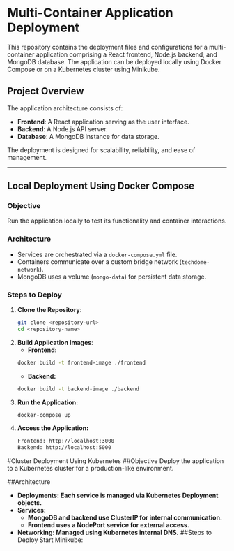 # Multi-Container Application Deployment

This repository contains the deployment files and configurations for a multi-container application comprising a React frontend, Node.js backend, and MongoDB database. The application can be deployed locally using Docker Compose or on a Kubernetes cluster using Minikube.

## Project Overview

The application architecture consists of:
- **Frontend**: A React application serving as the user interface.
- **Backend**: A Node.js API server.
- **Database**: A MongoDB instance for data storage.

The deployment is designed for scalability, reliability, and ease of management.

---

## Local Deployment Using Docker Compose

### Objective
Run the application locally to test its functionality and container interactions.

### Architecture
- Services are orchestrated via a `docker-compose.yml` file.
- Containers communicate over a custom bridge network (`techdome-network`).
- MongoDB uses a volume (`mongo-data`) for persistent data storage.

### Steps to Deploy
1. **Clone the Repository**:
   ```bash
   git clone <repository-url>
   cd <repository-name>

2. **Build Application Images**:
   - **Frontend:**
   ```bash
   docker build -t frontend-image ./frontend
   ```
   - **Backend:**
   ```bash
   docker build -t backend-image ./backend
   ```
3. **Run the Application:**
   ```bash
   docker-compose up
   ```
4. **Access the Application:**
   ```bash
   Frontend: http://localhost:3000
   Backend: http://localhost:5000
#Cluster Deployment Using Kubernetes
##Objective
Deploy the application to a Kubernetes cluster for a production-like environment.

##Architecture
- **Deployments: Each service is managed via Kubernetes Deployment objects.**
- **Services:**
   - **MongoDB and backend use ClusterIP for internal communication.**
   - **Frontend uses a NodePort service for external access.**
- **Networking: Managed using Kubernetes internal DNS.**
##Steps to Deploy
Start Minikube:

   
